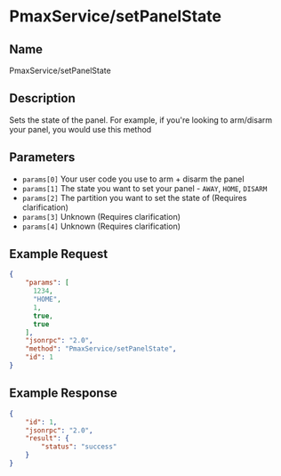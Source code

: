 # PmaxService/setPanelState

## Name
PmaxService/setPanelState

## Description
Sets the state of the panel. For example, if you're looking to arm/disarm your panel, you would use this method

## Parameters
- `params[0]` Your user code you use to arm + disarm the panel
- `params[1]` The state you want to set your panel - `AWAY`, `HOME`, `DISARM` 
- `params[2]` The partition you want to set the state of (Requires clarification)
- `params[3]` Unknown (Requires clarification)
- `params[4]` Unknown (Requires clarification)

## Example Request
```json
{
    "params": [
      1234,
      "HOME",
      1,
      true,
      true
    ],
    "jsonrpc": "2.0",
    "method": "PmaxService/setPanelState",
    "id": 1
}
```

## Example Response
```json
{
    "id": 1,
    "jsonrpc": "2.0",
    "result": {
        "status": "success"
    }
}
```